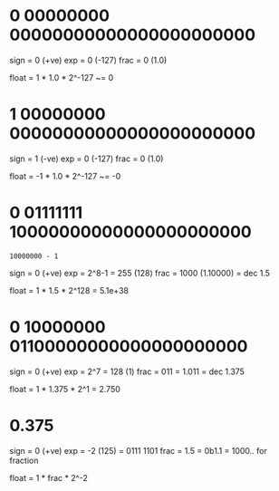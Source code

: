 # 0 00000000 00000000000000000000000
sign = 0 (+ve)
exp = 0 (-127)
frac = 0 (1.0)

float = 1 * 1.0 * 2^-127 ~= 0

# 1 00000000 00000000000000000000000 
sign = 1 (-ve)
exp = 0 (-127)
frac = 0 (1.0)

float = -1 * 1.0 * 2^-127 ~= -0

# 0 01111111 10000000000000000000000
    10000000 - 1
sign = 0 (+ve)
exp = 2^8-1 = 255 (128)
frac = 1000 (1.10000) = dec 1.5

float = 1 * 1.5 * 2^128 = 5.1e+38

# 0 10000000 01100000000000000000000
sign = 0 (+ve)
exp = 2^7 = 128 (1)
frac = 011 = 1.011 = dec 1.375

float = 1 * 1.375 * 2^1 = 2.750


# 0.375
sign = 0 (+ve)
exp = -2 (125) = 0111 1101
frac = 1.5 = 0b1.1 = 1000.. for fraction

float = 1 * frac * 2^-2
